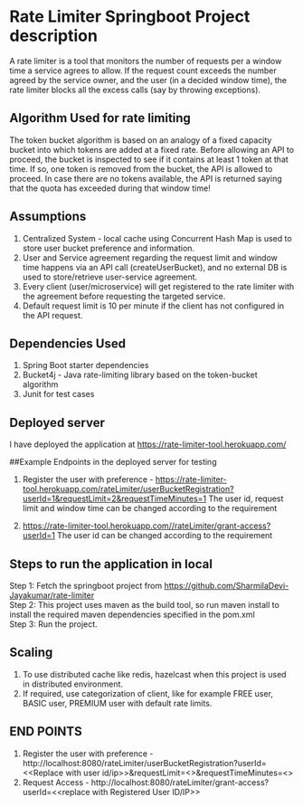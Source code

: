 # Rate Limiter Springboot Project description

A rate limiter is a tool that monitors the number of requests per
a window time a service agrees to allow. If the request count exceeds the number agreed by the
service owner, and the user (in a decided window time), the rate limiter blocks all the excess
calls (say by throwing exceptions).

## Algorithm Used for rate limiting 
The token bucket algorithm is based on an analogy of a fixed capacity bucket into which tokens are added at a fixed rate. 
Before allowing an API to proceed, the bucket is inspected to see if it contains at least 1 token at that time. 
If so, one token is removed from the bucket, the API is allowed to proceed. 
In case there are no tokens available, the API is returned saying that the quota has exceeded during that window time!

## Assumptions
1) Centralized System - local cache using Concurrent Hash Map is used to store user bucket preference and information.
2) User and Service agreement regarding the request limit and window time happens via an API call (createUserBucket), and no 
external DB is used to store/retrieve user-service agreement.
3) Every client (user/microservice) will get registered to the rate limiter with the agreement before requesting the targeted service.   
4) Default request limit is 10 per minute if the client has not configured in the API request.

## Dependencies Used
1) Spring Boot starter dependencies
2) Bucket4j - Java rate-limiting library based on the token-bucket algorithm
3) Junit for test cases

## Deployed server
I have deployed the application at https://rate-limiter-tool.herokuapp.com/

##Example Endpoints in the deployed server for testing
1) Register the user with preference - https://rate-limiter-tool.herokuapp.com/rateLimiter/userBucketRegistration?userId=1&requestLimit=2&requestTimeMinutes=1
The user id, request limit and window time can be changed according to the requirement

2) https://rate-limiter-tool.herokuapp.com//rateLimiter/grant-access?userId=1
The user id can be changed according to the requirement

## Steps to run the application in local
Step 1: Fetch the springboot project from https://github.com/SharmilaDevi-Jayakumar/rate-limiter <br>
Step 2: This project uses maven as the build tool, so run maven install to install the required maven dependencies specified in the pom.xml <br>
Step 3: Run the project. <br>

## Scaling 
1) To use distributed cache like redis, hazelcast when this project is used in distributed environment.
2) If required, use categorization of client, like for example FREE user, BASIC user, PREMIUM user with default rate limits.

## END POINTS
1) Register the user with preference - http://localhost:8080/rateLimiter/userBucketRegistration?userId=<<Replace with user id/ip>>&requestLimit=<<Replace with api request limit>>&requestTimeMinutes=<<Replace with window time>>
2) Request Access - http://localhost:8080/rateLimiter/grant-access?userId=<<replace with Registered User ID/IP>>
